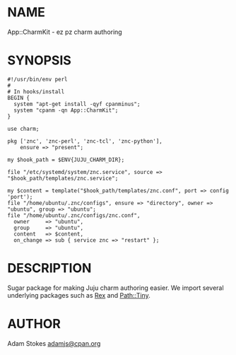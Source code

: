 # NAME

App::CharmKit - ez pz charm authoring

# SYNOPSIS

    #!/usr/bin/env perl
    #
    # In hooks/install
    BEGIN {
      system "apt-get install -qyf cpanminus";
      system "cpanm -qn App::CharmKit";
    }

    use charm;

    pkg ['znc', 'znc-perl', 'znc-tcl', 'znc-python'],
        ensure => "present";

    my $hook_path = $ENV{JUJU_CHARM_DIR};

    file "/etc/systemd/system/znc.service", source => "$hook_path/templates/znc.service";

    my $content = template("$hook_path/templates/znc.conf", port => config 'port');
    file "/home/ubuntu/.znc/configs", ensure => "directory", owner => "ubuntu", group => "ubuntu";
    file "/home/ubuntu/.znc/configs/znc.conf",
      owner     => "ubuntu",
      group     => "ubuntu",
      content   => $content,
      on_change => sub { service znc => "restart" };

# DESCRIPTION

Sugar package for making Juju charm authoring easier. We import several
underlying packages such as [Rex](https://metacpan.org/pod/Rex) and [Path::Tiny](https://metacpan.org/pod/Path::Tiny).

# AUTHOR

Adam Stokes <adamjs@cpan.org>
